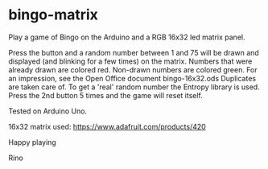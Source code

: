 # bingo-matrix

Play a game of Bingo on the Arduino and a RGB 16x32 led matrix panel.

Press the button and a random number between 1 and 75 will be drawn and displayed 
(and blinking for a few times) on the matrix. Numbers that were already drawn are colored red.
Non-drawn numbers are colored green. For an impression, see the Open Office document bingo-16x32.ods
Duplicates are taken care of. To get a 'real' random number the Entropy library is used.
Press the 2nd button 5 times and the game will reset itself.

Tested on Arduino Uno.

16x32 matrix used: https://www.adafruit.com/products/420

Happy playing

Rino


